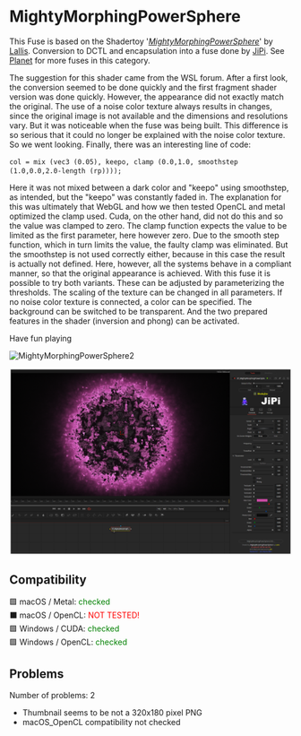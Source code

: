 # MightyMorphingPowerSphere

This Fuse is based on the Shadertoy '_[MightyMorphingPowerSphere](https://www.shadertoy.com/view/MtGSzh)_' by [Lallis](https://www.shadertoy.com/user/Lallis). Conversion to DCTL and encapsulation into a fuse done by [JiPi](../../Site/Profiles/JiPi.md). See [Planet](README.md) for more fuses in this category.

<!-- +++ DO NOT REMOVE THIS COMMENT +++ DO NOT ADD OR EDIT ANY TEXT BEFORE THIS LINE +++ IT WOULD BE A REALLY BAD IDEA +++ -->

The suggestion for this shader came from the WSL forum. After a first look, the conversion seemed to be done quickly and the first fragment shader version was done quickly. However, the appearance did not exactly match the original. The use of a noise color texture always results in changes, since the original image is not available and the dimensions and resolutions vary. But it was noticeable when the fuse was being built. This difference is so serious that it could no longer be explained with the noise color texture. So we went looking. Finally, there was an interesting line of code:

```
col = mix (vec3 (0.05), keepo, clamp (0.0,1.0, smoothstep (1.0,0.0,2.0-length (rp))));
```
Here it was not mixed between a dark color and "keepo" using smoothstep, as intended, but the "keepo" was constantly faded in.
The explanation for this was ultimately that WebGL and how we then tested OpenCL and metal optimized the clamp used. Cuda, on the other hand, did not do this and so the value was clamped to zero. The clamp function expects the value to be limited as the first parameter, here however zero. Due to the smooth step function, which in turn limits the value, the faulty clamp was eliminated. But the smoothstep is not used correctly either, because in this case the result is actually not defined. Here, however, all the systems behave in a compliant manner, so that the original appearance is achieved.
With this fuse it is possible to try both variants. These can be adjusted by parameterizing the thresholds. The scaling of the texture can be changed in all parameters. If no noise color texture is connected, a color can be specified. The background can be switched to be transparent. And the two prepared features in the shader (inversion and phong) can be activated.

Have fun playing

![MightyMorphingPowerSphere2](https://user-images.githubusercontent.com/78935215/120659993-2e384200-c487-11eb-8918-f0f8957dc9d6.gif)

[![MightyMorphingPowerSphere](MightyMorphingPowerSphere_screenshot.png)](MightyMorphingPowerSphere.fuse)

<!-- +++ DO NOT REMOVE THIS COMMENT +++ DO NOT EDIT ANY TEXT THAT COMES AFTER THIS LINE +++ TRUST ME: JUST DON'T DO IT +++ -->

## Compatibility

🟩 macOS / Metal: <span style="color:green; ">checked</span><br />
⬛ macOS / OpenCL: <span style="color:red; ">NOT TESTED!</span><br />
🟩 Windows / CUDA: <span style="color:green; ">checked</span><br />
🟩 Windows / OpenCL: <span style="color:green; ">checked</span><br />


## Problems

Number of problems: 2

- Thumbnail seems to be not a 320x180 pixel PNG
- macOS_OpenCL compatibility not checked



